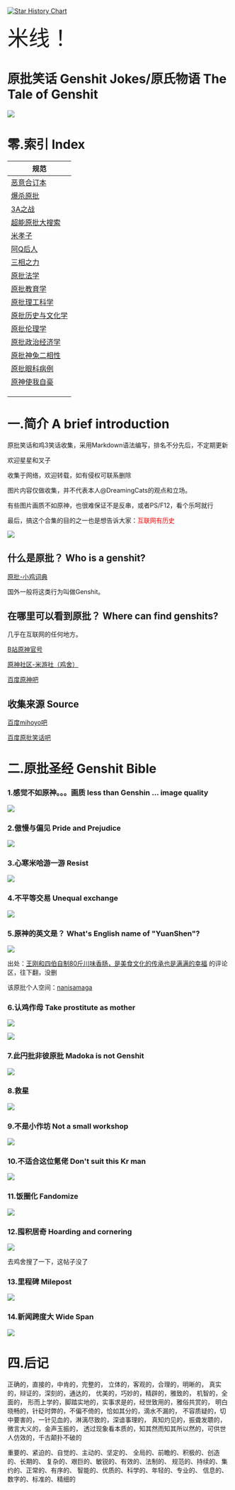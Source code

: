 [![Star History Chart](https://api.star-history.com/svg?repos=DreamingCats/GenshitJokes&type=Date)](https://star-history.com/#DreamingCats/GenshitJokes&Date)

<font size=15>米线！</font>

# 原批笑话 Genshit Jokes/原氏物语 The Tale of Genshit

![](https://github.com/DreamingCats/GenshitJokes/raw/main/images/禁止原批.jpg)


# 零.索引   Index

| 规范                                                       |
| ---------------------------------------------------------- |
| [恶意合订本](./恶意合订本/恶意合订本.md)                   |
| [爆杀原批](./爆杀原批/爆杀原批.md)                         |
| [3A之战](./3A之战/3A之战.md)                               |
| [超能原批大搜索](./超能原批大搜索/超能原批大搜索.md)       |
| [米孝子](./米孝子/米孝子.md)                               |
| [阿Q后人](./阿Q后人/阿Q后人.md)                            |
| [三相之力](./三相之力/三相之力.md)                         |
| [原批法学](./原批法学/原批法学.md)                         |
| [原批教育学](./原批教育学/原批教育学.md)                   |
| [原批理工科学](./原批理工科学/原批理工科学.md)             |
| [原批历史与文化学](./原批历史与文化学/原批历史与文化学.md) |
| [原批伦理学](./原批伦理学/原批伦理学.md)                   |
| [原批政治经济学](./原批政治经济学/原批政治经济学.md)       |
| [原批神兔二相性](./原批神兔二相性/原批神兔二相性.md)       |
| [原批眼科病例](./原批眼科病例/原批眼科病例.md)             |
| [原神使我自豪](./原神使我自豪/原神使我自豪.md)             |
|                                                            |
|                                                            |
|                                                            |


# 一.简介 A brief introduction

原批笑话和鸡3笑话收集，采用Markdown语法编写，排名不分先后，不定期更新

欢迎星星和叉子

收集于网络，欢迎转载，如有侵权可联系删除

图片内容仅做收集，并不代表本人@DreamingCats的观点和立场。

有些图片画质不如原神，也很难保证不是反串，或者PS/F12，看个乐呵就行


最后，搞这个合集的目的之一也是想告诉大家：<font color="red">互联网有历史</font>

![](https://github.com/DreamingCats/GenshitJokes/raw/main/images/一定是米哈游干的.gif)

## 什么是原批？  Who is a genshit?

<a href="https://jikipedia.com/definition/baidu_qa/458907976" target="_blank">原批-小鸡词典</a>

国外一般将这类行为叫做Genshit。

## 在哪里可以看到原批？ Where can find genshits?

几乎在互联网的任何地方。

<a href="https://space.bilibili.com/3196602" target="_blank">B站原神官号</a>

<a href="https://bbs.mihoyo.com/ys/" target="_blank">原神社区-米游社（鸡舍）</a>

<a href="https://tieba.baidu.com/f?kw=%E5%8E%9F%E7%A5%9E&ie=utf-8&tab=main" target="_blank">百度原神吧</a>

<a href="" target="_blank"></a>

## 收集来源  Source

<a href="https://tieba.baidu.com/f?ie=utf-8&kw=mihoyo&fr=search" target="_blank">百度mihoyo吧</a>

<a href="https://tieba.baidu.com/f?kw=%E5%8E%9F%E6%89%B9%E7%AC%91%E8%AF%9D&ie=utf-8" target="_blank">百度原批笑话吧</a>



# 二.原批圣经  Genshit Bible


### 1.感觉不如原神。。。画质  less than Genshin ... image quality

![](https://github.com/DreamingCats/GenshitJokes/raw/main/images/感觉画质不如原神.jpg)



### 2.傲慢与偏见  Pride and Prejudice

![](https://github.com/DreamingCats/GenshitJokes/raw/main/images/傲慢与偏见.png)

### 3.心寒米哈游一游   Resist

![](https://github.com/DreamingCats/GenshitJokes/raw/main/images/心寒米哈游一游.jpg)



### 4.不平等交易 Unequal exchange

![](https://github.com/DreamingCats/GenshitJokes/raw/main/images/不平等交易.jpg)





### 5.原神的英文是？ What's English name of "YuanShen"?

![](https://github.com/DreamingCats/GenshitJokes/raw/main/images/原神的英文是？.png)

出处：<a href="https://www.bilibili.com/video/BV1Na411k7GT?p=1&t=32" target="_blank">王刚和四伯自制80斤川味香肠，是美食文化的传承也是满满的幸福</a>  的评论区，往下翻，没删

该原批个人空间：<a href="https://space.bilibili.com/954799" target="_blank">nanisamaga</a>




### 6.认鸡作母 Take prostitute as mother

![](https://github.com/DreamingCats/GenshitJokes/raw/main/images/认鸡作母1.jpg)

![](https://github.com/DreamingCats/GenshitJokes/raw/main/images/认鸡作母2.jpg)




### 7.此円批非彼原批  Madoka is not Genshit

![](https://github.com/DreamingCats/GenshitJokes/raw/main/images/此円批非彼原批.jpg)

### 8.救星

![](https://github.com/DreamingCats/GenshitJokes/raw/main/images/救星.jpg)




### 9.不是小作坊 Not a small workshop

![](https://github.com/DreamingCats/GenshitJokes/raw/main/images/不是小作坊.jpg)

### 10.不适合这位氪佬 Don't suit this Kr man

![](https://github.com/DreamingCats/GenshitJokes/raw/main/images/不适合这位氪佬.jpg)

### 11.饭圈化  Fandomize

![](https://github.com/DreamingCats/GenshitJokes/raw/main/images/饭圈化.png)



### 12.囤积居奇  Hoarding and cornering

![](https://github.com/DreamingCats/GenshitJokes/raw/main/images/囤积居奇.jpg)

去鸡舍搜了一下，这帖子没了

### 13.里程碑  Milepost

![](https://github.com/DreamingCats/GenshitJokes/raw/main/images/里程碑.jpg)



### 14.新闻跨度大   Wide Span

![](https://github.com/DreamingCats/GenshitJokes/raw/main/images/新闻跨度大.jpg)










# 四.后记

正确的，直接的，中肯的，完整的，
立体的，客观的，合理的，明晰的，
真实的，辩证的，深刻的，通达的，
优美的，巧妙的，精辟的，雅致的，
机智的，全面的，
形而上学的，脚踏实地的，实事求是的，经世致用的，雅俗共赏的，
明白晓畅的，针砭时弊的，不偏不倚的，恰如其分的，滴水不漏的，
不容质疑的，切中要害的，一针见血的，淋漓尽致的，深谙事理的，
真知灼见的，振聋发聩的，微言大义的，金声玉振的，
透过现象看本质的，知其然而知其所以然的，可供世人仿效的，千古颠扑不破的

重要的、紧迫的、自觉的、主动的、坚定的、
全局的、前瞻的、积极的、创造的、长期的、
复杂的、艰巨的、敏锐的、有效的、法制的、
规范的、持续的、集约的、正常的、有序的、
智能的、优质的、科学的、年轻的、专业的、
信息的、数字的、标准的、精细的